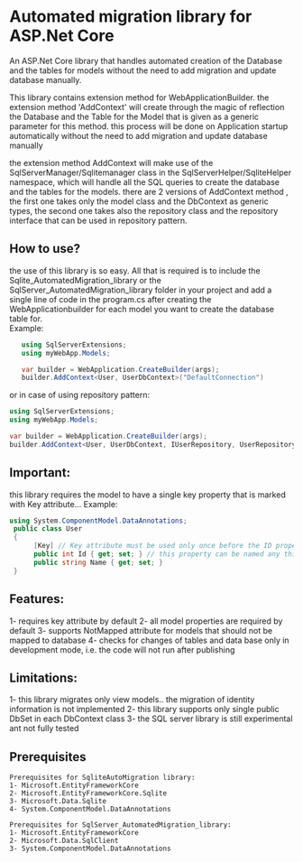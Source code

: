 # Automated migration library for ASP.Net Core
An ASP.Net Core library that handles automated creation of the Database and the tables for models without the need to add migration and update database manually.

   This library contains extension method for WebApplicationBuilder.
   the extension method 'AddContext' will create through the magic of reflection the Database and the Table for the Model that
   is given as a generic parameter for this method.
   this process will be done on Application startup automatically without the need to add migration and update database manually
   
   the extension method AddContext will make use of the SqlServerManager/Sqlitemanager class in the SqlServerHelper/SqliteHelper namespace, which will handle    all the SQL queries to create the database and the tables for the models.
   there are 2 versions of AddContext method , the first one takes only the model class and the DbContext as generic types,
   the second one takes also the repository class and the repository interface that can be used in repository pattern.

   ## How to use?
   the use of this library is so easy. All that is required is to include the Sqlite_AutomatedMigration_library or the SqlServer_AutomatedMigration_library      folder in your project and add a single line of code in the program.cs after creating the WebApplicationbuilder for each model you want to create the database table for.  
   Example:
   ```c#
      using SqlServerExtensions;
      using myWebApp.Models;
   
      var builder = WebApplication.CreateBuilder(args);
      builder.AddContext<User, UserDbContext>("DefaultConnection")
   ```
   
   or in case of using repository pattern:
   ```c#
   using SqlServerExtensions;
   using myWebApp.Models;
   
   var builder = WebApplication.CreateBuilder(args);
   builder.AddContext<User, UserDbContext, IUserRepository, UserRepository >("DefaultConnection") 
   ```
   ## Important:
   this library requires the model to have a single key property that is marked with Key attribute...
   Example:
  ```c#
  using System.ComponentModel.DataAnnotations;
   public class User
   {
        [Key] // Key attribute must be used only once before the ID property
        public int Id { get; set; } // this property can be named any thing as long as it is marked with [Key]
        public string Name { get; set; }
   }
  ```
## Features:

   1- requires key attribute by default
   2- all model properties are required by default
   3- supports NotMapped attribute for models that should not be mapped to database
   4- checks for changes of tables and data base only in development mode, i.e. the code will not run after publishing

## Limitations:

   1- this library migrates only view models.. the migration of identity information is not implemented
   2- this library supports only single public DbSet in each DbContext class
   3- the SQL server library is still experimental ant not fully tested

## Prerequisites

    Prerequisites for SqliteAutoMigration library: 
    1- Microsoft.EntityFrameworkCore
    2- Microsoft.EntityFrameworkCore.Sqlite
    3- Microsoft.Data.Sqlite
    4- System.ComponentModel.DataAnnotations

    Prerequisites for SqlServer_AutomatedMigration_library: 
    1- Microsoft.EntityFrameworkCore
    2- Microsoft.Data.SqlClient
    3- System.ComponentModel.DataAnnotations
    




